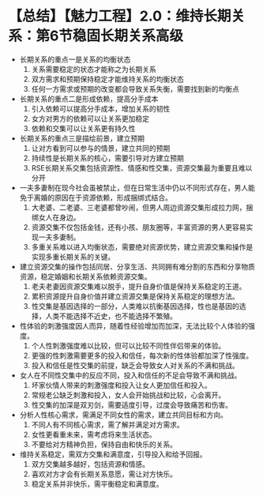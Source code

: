 # 【总结】【魅力工程】2.0：维持长期关系：第6节稳固长期关系高级

-   长期关系的重点一是关系的均衡状态
    1.  关系需要稳定的状态才能称之为长期关系
    2.  双方需求和预期保持稳定才能维持关系的均衡状态
    3.  任何一方需求或预期的改变都会导致关系失衡，需要找到新的均衡点
-   长期关系的重点二是形成依赖，提高分手成本
    1.  引入依赖可以提高分手成本，增加关系的韧性
    2.  女方对男方的依赖可以让关系更加稳定
    3.  依赖和交集可以让关系更有持久性
-   长期关系的重点三是描绘前景，建立预期
    1.  让对方看到可以参与的情景，建立共同的预期
    2.  持续性是长期关系的核心，需要引导对方建立预期
    3.  RSE长期关系交集包括资源性、情感和性交集，资源交集最为重要且难以分开
-   一夫多妻制在现今社会虽被禁止，但在日常生活中仍以不同形式存在，男人能免于离婚的原因在于资源依赖，形成捆绑式结合。
    1.  大老婆、二老婆、三老婆都曾吵闹，但男人周边资源交集形成拉力网，捆绑女人在身边。
    2.  资源交集不仅包括金钱，还有小孩、朋友圈等，丰富资源的男人更容易实现一夫多妻制。
    3.  多重关系难以进入均衡状态，需要绝对资源优势，建立资源交集和操作是实现多重长期关系的关键。
-   建立资源交集的操作包括同居、分享生活、共同拥有难分割的东西和分享物质资源，稳定婚姻和长期关系依赖资源交集。
    1.  老夫老妻因资源交集难以脱手，提升自身价值是保持关系稳定的王道。
    2.  累积资源提升自身价值并建立资源交集是保持关系稳定的理想方法。
    3.  性交集是基因选择的一部分，人类难以抗衡基因选择，性也是基因的选择，人类不能选择不近史，也不能选择不繁殖。
-   性体验的刺激强度因人而异，随着性经验增加而加深，无法比较个人体验的强度。
    1.  个人性刺激强度难以比较，但可以比较不同性伴侣带来的体验。
    2.  更强的性刺激需要更多的投入和信任，每次新的性体验都加深了性强度。
    3.  投入和信任是性交集的前提，缺乏会导致女人对关系的不满和挑战。
-   女人在不同性交集中的反应不同，投入和信任的不足会导致不满和挑战。
    1.  坏家伙情人带来的刺激强度和投入让女人更加信任和投入。
    2.  常规老公缺乏刺激和投入，女人会开始挑战和比较，心会离开。
    3.  性交集的加深是双刃剑，需要适度引导，过度会导致痛苦和伤害。
-   分析人性核心需求，需满足不同女性的需求，建立共同目标和方向。
    1.  不同人有不同核心需求，需了解并满足对方需求。
    2.  女性更看重未来，需考虑将来生活状态。
    3.  不要给对方精神负担，保持自由和快乐的关系。
-   维持关系稳定，需双方交集和满意度，引导投入和给予回报。
    1.  双方交集越多越好，包括资源和情感。
    2.  喜欢对方才会有长期关系意愿，需让对方快乐。
    3.  稳定关系并非快乐，需平衡稳定和满意度。